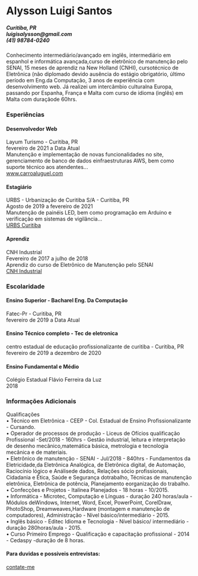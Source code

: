 <div>
    <div>
        <h1>
            Alysson Luigi Santos
        </h1>
        <h5> Curitiba, PR  <br>  luigisalysson@gmail.com <br>  (41) 98784-0240 </h5>
        <div>
            <div>
                Conhecimento intermediário/avançado em inglês, intermediário em espanhol e informática avançada,curso de eletrônico de manutenção pelo SENAI, 15 meses de aprendiz na New Holland (CNHI), cursotécnico de Eletrônica (não diplomado devido ausência do estágio                 obrigatório, último período em Eng.da Computação, 3 anos de experiência com desenvolvimento web. Já realizei um intercâmbio culturalna Europa, passando por Espanha, França e Malta com curso de idioma (inglês) em Malta com duraçãode 60hrs.  
            </div>
            <h3>Esperiências</h3>
            <h4>Desenvolvedor Web</h4>
            <div>
                Layum Turismo - Curitiba, PR <br>
                fevereiro de 2021 a Data Atual <br>
                Manutenção e implementação de novas funcionalidades no site, gerenciamento de banco de dados einfraestruturas AWS, bem como suporte técnico aos atendentes...
            </div>
            <a href="www.carroaluguel.com"> www.carroaluguel.com </a>
        </div>
    </div>
    <div>
        <h4>Estagiário</h4>
        <div>
            URBS - Urbanização de Curitiba S/A - Curitiba, PR <br>
            Agosto de 2019 a fevereiro de 2021 <br>
            Manutenção de painéis LED, bem como programação em Arduino e verificação em sistemas de vigilância...
        </div>
        <a href="https://www.urbs.curitiba.pr.gov.br/"> URBS Curitiba </a>
    </div>
    <div>
        <h4>Aprendiz</h4>
        <div>
            CNH Industrial <br>
            Fevereiro de 2017 a julho de 2018 <br>
            Aprendiz do curso de Eletrônico de Manutenção pelo SENAI
        </div>
        <a href="https://www.cnh.com"> CNH Industrial </a>
    </div>
    <h3>Escolaridade</h3>
    <div>
        <h4>Ensino Superior - Bacharel Eng. Da Computação</h4>
        <div>
            Fatec-Pr - Curitiba, PR <br>
            fevereiro de 2019 a Data Atual
        </div>
    </div>
    <div>
        <h4>Ensino Técnico completo - Tec de eletronica</h4>
        <div>
            centro estadual de educação profissionalizante de curitiba - Curitiba, PR <br>
            fevereiro de 2019 a dezembro de 2020
        </div>
    </div>
    <div>
        <h4>Ensino Fundamental e Médio</h4>
        <div>
            Colégio Estadual Flávio Ferreira da Luz <br>
            2018
        </div>
    </div>
    <h3>Informações Adicionais</h3>
    <div>
        Qualificações<br>
        • Técnico em Eletrônica - CEEP - Col. Estadual de Ensino Profissionalizante - Cursando.<br>
        • Operador de processos de produção - Liceus de Ofícios qualificação Profissional -Set/2018 - 160hrs - Gestão industrial, leitura e interpretação de desenho mecânico,matemática básica, metrologia e tecnologia mecânica e de materiais.<br>
        • Eletrônico de manutenção - SENAI - Jul/2018 - 840hrs - Fundamentos da Eletricidade,da Eletrônica Analógica, de Eletrônica digital, de Automação, Raciocínio lógico e Análisede dados, Relações sócio profissionais, Cidadania e Ética, Saúde e Segurança dotrabalho, Técnicas de manutenção eletrônica, Eletrônica de potência, Planejamento eorganização do trabalho.<br>
        • Confecções e Projetos - Italínea Planejados - 18 horas - 10/2015.<br>
        • Informática - Microtec, Computação e Línguas - duração 240 horas/aula - Módulos deWindows, Internet, Word, Excel, PowerPoint, CorelDraw, PhotoShop, Dreamweaves,Hardware (montagem e manutenção de computadores), Administração - Nível básico/intermediário - 2015.<br>
        • Inglês básico - Editec Idioma e Tecnologia - Nível básico/ intermediário - duração 280horas/aula - 2015.<br>
        • Curso Primeiro Emprego - Qualificação e capacitação profissional - 2014 - Cedaspy -duração de 8 horas.
    </div>
    <div>
        <h4>Para duvidas e possiveis entrevistas:</h4>
        <a href="mailto:hi@freedesigner.com">contate-me</a>
    </div>
</div>
